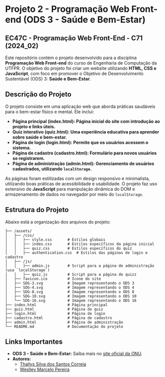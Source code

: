 # Projeto 2 - Programação Web Front-end (ODS 3 - Saúde e Bem-Estar)

## EC47C - Programação Web Front-End - C71 (2024_02)

Este repositório contém o projeto desenvolvido para a disciplina **Programação Web Front-end** do curso de Engenharia de Computação da UTFPR. O objetivo do projeto foi criar um website utilizando **HTML, CSS e JavaScript**, com foco em promover o Objetivo de Desenvolvimento Sustentável (ODS) 3: **Saúde e Bem-Estar**.

## Descrição do Projeto

O projeto consiste em uma aplicação web que aborda práticas saudáveis para o bem-estar físico e mental. Ele inclui:

- **Página principal (index.html): Página inicial do site com introdução ao projeto e links úteis.**
- **Quiz interativo (quiz.html): Uma experiência educativa para aprender sobre saúde e bem-estar.**
- **Página de login (login.html): Permite que os usuários acessem o sistema.**
- **Página de cadastro (cadastro.html): Formulário para novos usuários se registrarem.**
- **Página de administração (admin.html): Gerenciamento de usuários cadastrados, utilizando `localStorage`.**

As páginas foram estilizadas com um design responsivo e minimalista, utilizando boas práticas de acessibilidade e usabilidade. O projeto faz uso extensivo de **JavaScript** para manipulação dinâmica do DOM e armazenamento de dados no navegador por meio do `localStorage`.

## Estrutura do Projeto

Abaixo está a organização dos arquivos do projeto:

```plaintext
├── /assets/
│   ├── /css/
│   │   ├── style.css       # Estilos globais
│   │   ├── index.css       # Estilos específicos da página inicial
│   │   ├── quiz.css        # Estilos específicos do quiz
│   │   ├── authentication.css  # Estilos das páginas de login e cadastro
│   ├── /js/
│   │   ├── admin.js        # Script para a página de administração (usa `localStorage`)
│   │   ├── quiz.js         # Script para a página do quizz
│   ├── favicon.ico         # Ícone do site
│   ├── SDG-3.svg           # Imagem representando o ODS 3
│   ├── SDG-4.svg           # Imagem representando o ODS 4
│   ├── SDG-8.svg           # Imagem representando o ODS 8
│   ├── SDG-10.svg          # Imagem representando o ODS 10
│   └── SDG-16.svg          # Imagem representando o ODS 16
├── index.html              # Página principal
├── quiz.html               # Página do quiz
├── login.html              # Página de login
├── cadastro.html           # Página de cadastro
├── admin.html              # Página de administração
└── README.md               # Documentação do projeto
```

## Links Importantes

- **ODS 3 - Saúde e Bem-Estar:** Saiba mais no [site oficial da ONU](https://brasil.un.org/pt-br/sdgs/3).
- **Autores:**
  - [Thallys Silva dos Santos Correia](https://thallysbr.github.io/programacao-web-front-c71/)
  - [Weslley Marcelo Pereira](https://weslleymarcelo14.github.io/atividadecurriculofrontend/)
